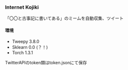 ### Internet Kojiki

「〇〇と古事記に書いてある」のミームを自動収集、ツイート



#### 環境

- Tweepy 3.8.0
- Sklearn 0.0 (？！)
- Torch 1.3.1



TwitterAPIのtoken類はtoken.jsonにて保存